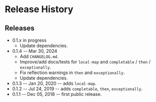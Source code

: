 # Release History

## Releases

* 0.1.x in progress
  * Update dependencies.
* 0.1.4 -- Mar 30, 2024
  * Add `CHANGELOG.md`.
  * Improve/add docs/tests for `local-map` and `completable` / `then` / `exceptionally`.
  * Fix reflection warnings in `then` and `exceptionally`.
  * Update dependencies.
* 0.1.3 -- Jan 20, 2020 -- adds `local-map`.
* 0.1.2 -- Jul 24, 2019 -- adds `completable`, `then`, `exceptionally`.
* 0.1.1 -- Dec 05, 2018 -- first public release.
